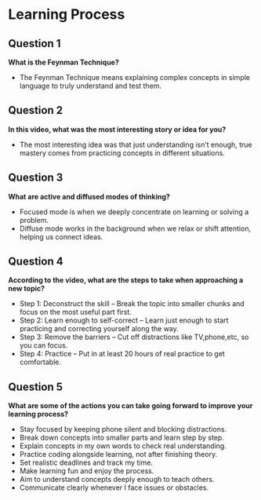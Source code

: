 # Learning Process 

## Question 1  
**What is the Feynman Technique?**  
- The Feynman Technique means explaining complex concepts in simple language to truly understand and test them.  

## Question 2  
**In this video, what was the most interesting story or idea for you?**  
- The most interesting idea was that just understanding isn’t enough, true mastery comes from practicing concepts in different situations.  

## Question 3  
**What are active and diffused modes of thinking?**  
- Focused mode is when we deeply concentrate on learning or solving a problem.  
- Diffuse mode works in the background when we relax or shift attention, helping us connect ideas.  

## Question 4  
**According to the video, what are the steps to take when approaching a new topic?**  
- Step 1: Deconstruct the skill – Break the topic into smaller chunks and focus on the most useful part first.  
- Step 2: Learn enough to self-correct – Learn just enough to start practicing and correcting yourself along the way.  
- Step 3: Remove the barriers – Cut off distractions like TV,phone,etc, so you can focus.  
- Step 4: Practice – Put in at least 20 hours of real practice to get comfortable.  

## Question 5  
**What are some of the actions you can take going forward to improve your learning process?**  
- Stay focused by keeping phone silent and blocking distractions.  
- Break down concepts into smaller parts and learn step by step.  
- Explain concepts in my own words to check real understanding.  
- Practice coding alongside learning, not after finishing theory.  
- Set realistic deadlines and track my time.  
- Make learning fun and enjoy the process.  
- Aim to understand concepts deeply enough to teach others.  
- Communicate clearly whenever I face issues or obstacles.
